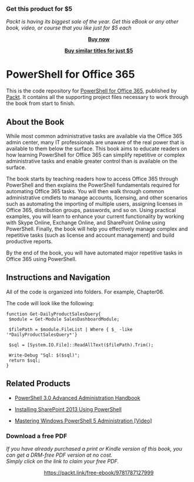
### Get this product for $5

<i>Packt is having its biggest sale of the year. Get this eBook or any other book, video, or course that you like just for $5 each</i>


<b><p align='center'>[Buy now](https://packt.link/9781787127999)</p></b>


<b><p align='center'>[Buy similar titles for just $5](https://subscription.packtpub.com/search)</p></b>


# PowerShell for Office 365
This is the code repository for [PowerShell for Office 365](https://www.packtpub.com/networking-and-servers/powershell-office-365?utm_source=github&utm_medium=repository&utm_campaign=9781787127999), published by [Packt](https://www.packtpub.com/?utm_source=github). It contains all the supporting project files necessary to work through the book from start to finish.
## About the Book
While most common administrative tasks are available via the Office 365 admin center, many IT professionals are unaware of the real power that is available to them below the surface. This book aims to educate readers on how learning PowerShell for Office 365 can simplify repetitive or complex administrative tasks and enable greater control than is available on the surface.

The book starts by teaching readers how to access Office 365 through PowerShell and then explains the PowerShell fundamentals required for automating Office 365 tasks. You will then walk through common administrative cmdlets to manage accounts, licensing, and other scenarios such as automating the importing of multiple users, assigning licenses in Office 365, distribution groups, passwords, and so on. Using practical examples, you will learn to enhance your current functionality by working with Skype Online, Exchange Online, and SharePoint Online using PowerShell. Finally, the book will help you effectively manage complex and repetitive tasks (such as license and account management) and build productive reports.

By the end of the book, you will have automated major repetitive tasks in Office 365 using PowerShell.
## Instructions and Navigation
All of the code is organized into folders. For example, Chapter06.



The code will look like the following:
```
function Get-DailyProductSalesQuery{
 $module = Get-Module SalesDashboardModule;

 $filePath = $module.FileList | Where { $_ -like '*DailyProductSalesQuery*'}
 
 $sql = [System.IO.File]::ReadAllText($filePath).Trim();

 Write-Debug "Sql: $($sql)";
 return $sql;
}
```



## Related Products
* [PowerShell 3.0 Advanced Administration Handbook](https://www.packtpub.com/networking-and-servers/powershell-30-advanced-administration-handbook?utm_source=github&utm_medium=repository&utm_campaign=9781849686426)

* [Installing SharePoint 2013 Using PowerShell](https://www.packtpub.com/big-data-and-business-intelligence/installing-sharepoint-2013-using-powershell?utm_source=github&utm_medium=repository&utm_campaign=9781787122321)

* [Mastering Windows PowerShell 5 Administration [Video]](https://www.packtpub.com/networking-and-servers/mastering-windows-powershell-5-administration-video?utm_source=github&utm_medium=repository&utm_campaign=9781786467980)
### Download a free PDF

 <i>If you have already purchased a print or Kindle version of this book, you can get a DRM-free PDF version at no cost.<br>Simply click on the link to claim your free PDF.</i>
<p align="center"> <a href="https://packt.link/free-ebook/9781787127999">https://packt.link/free-ebook/9781787127999 </a> </p>